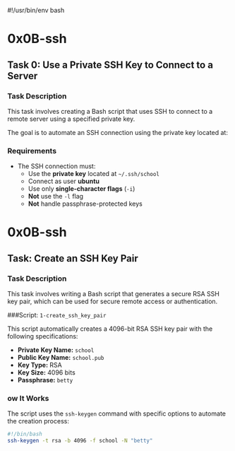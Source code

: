 #!/usr/bin/env bash

# 0x0B-ssh

## Task 0: Use a Private SSH Key to Connect to a Server

### Task Description

This task involves creating a Bash script that uses SSH to connect to a remote server using a specified private key.

The goal is to automate an SSH connection using the private key located at:

###  Requirements

- The SSH connection must:
  - Use the **private key** located at `~/.ssh/school`
  - Connect as user **ubuntu**
  - Use only **single-character flags** (`-i`)
  - **Not** use the `-l` flag
  - **Not** handle passphrase-protected keys


# 0x0B-ssh

## Task: Create an SSH Key Pair

###  Task Description

This task involves writing a Bash script that generates a secure RSA SSH key pair, which can be used for secure remote access or authentication.

###Script: `1-create_ssh_key_pair`

This script automatically creates a 4096-bit RSA SSH key pair with the following specifications:

- **Private Key Name:** `school`
- **Public Key Name:** `school.pub`
- **Key Type:** RSA
- **Key Size:** 4096 bits
- **Passphrase:** `betty`

### ow It Works

The script uses the `ssh-keygen` command with specific options to automate the creation process:

```bash
#!/bin/bash
ssh-keygen -t rsa -b 4096 -f school -N "betty"
